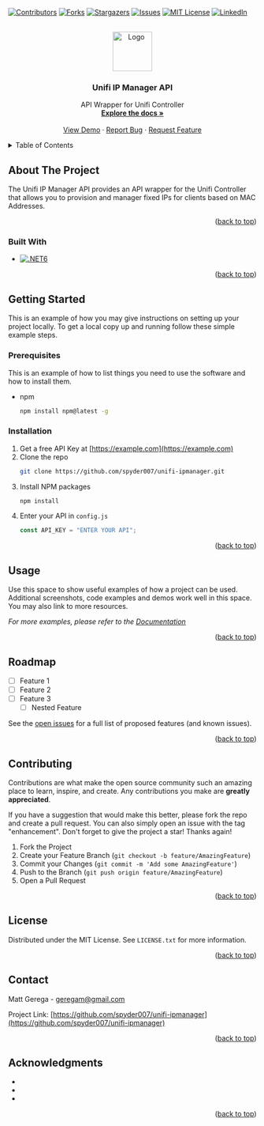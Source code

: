 <!-- Improved compatibility of back to top link: See: https://github.com/othneildrew/Best-README-Template/pull/73 -->

<a name="readme-top"></a>

<!--
*** Thanks for checking out the Best-README-Template. If you have a suggestion
*** that would make this better, please fork the repo and create a pull request
*** or simply open an issue with the tag "enhancement".
*** Don't forget to give the project a star!
*** Thanks again! Now go create something AMAZING! :D
-->

<!-- PROJECT SHIELDS -->
<!--
*** I'm using markdown "reference style" links for readability.
*** Reference links are enclosed in brackets [ ] instead of parentheses ( ).
*** See the bottom of this document for the declaration of the reference variables
*** for contributors-url, forks-url, etc. This is an optional, concise syntax you may use.
*** https://www.markdownguide.org/basic-syntax/#reference-style-links
-->

[![Contributors][contributors-shield]][contributors-url]
[![Forks][forks-shield]][forks-url]
[![Stargazers][stars-shield]][stars-url]
[![Issues][issues-shield]][issues-url]
[![MIT License][license-shield]][license-url]
[![LinkedIn][linkedin-shield]][linkedin-url]

<!-- PROJECT LOGO -->
<br />
<div align="center">
  <a href="https://github.com/spyder007/unifi-ipmanager">
    <img src="images/logo.png" alt="Logo" width="80" height="80">
  </a>

<h3 align="center">Unifi IP Manager API</h3>

  <p align="center">
    API Wrapper for Unifi Controller
    <br />
    <a href="https://github.com/spyder007/unifi-ipmanager"><strong>Explore the docs »</strong></a>
    <br />
    <br />
    <a href="https://github.com/spyder007/unifi-ipmanager">View Demo</a>
    ·
    <a href="https://github.com/spyder007/unifi-ipmanager/issues">Report Bug</a>
    ·
    <a href="https://github.com/spyder007/unifi-ipmanager/issues">Request Feature</a>
  </p>
</div>

<!-- TABLE OF CONTENTS -->
<details>
  <summary>Table of Contents</summary>
  <ol>
    <li>
      <a href="#about-the-project">About The Project</a>
      <ul>
        <li><a href="#built-with">Built With</a></li>
      </ul>
    </li>
    <li>
      <a href="#getting-started">Getting Started</a>
      <ul>
        <li><a href="#prerequisites">Prerequisites</a></li>
        <li><a href="#installation">Installation</a></li>
      </ul>
    </li>
    <li><a href="#usage">Usage</a></li>
    <li><a href="#roadmap">Roadmap</a></li>
    <li><a href="#contributing">Contributing</a></li>
    <li><a href="#license">License</a></li>
    <li><a href="#contact">Contact</a></li>
    <li><a href="#acknowledgments">Acknowledgments</a></li>
  </ol>
</details>

<!-- ABOUT THE PROJECT -->

## About The Project

The Unifi IP Manager API provides an API wrapper for the Unifi Controller that allows you to provision and manager fixed IPs for clients based on MAC Addresses.

<p align="right">(<a href="#readme-top">back to top</a>)</p>

### Built With

- [![.NET6][Net6]][Net6-url]

<p align="right">(<a href="#readme-top">back to top</a>)</p>

<!-- GETTING STARTED -->

## Getting Started

This is an example of how you may give instructions on setting up your project locally.
To get a local copy up and running follow these simple example steps.

### Prerequisites

This is an example of how to list things you need to use the software and how to install them.

- npm
  ```sh
  npm install npm@latest -g
  ```

### Installation

1. Get a free API Key at [https://example.com](https://example.com)
2. Clone the repo
   ```sh
   git clone https://github.com/spyder007/unifi-ipmanager.git
   ```
3. Install NPM packages
   ```sh
   npm install
   ```
4. Enter your API in `config.js`
   ```js
   const API_KEY = "ENTER YOUR API";
   ```

<p align="right">(<a href="#readme-top">back to top</a>)</p>

<!-- USAGE EXAMPLES -->

## Usage

Use this space to show useful examples of how a project can be used. Additional screenshots, code examples and demos work well in this space. You may also link to more resources.

_For more examples, please refer to the [Documentation](https://example.com)_

<p align="right">(<a href="#readme-top">back to top</a>)</p>

<!-- ROADMAP -->

## Roadmap

- [ ] Feature 1
- [ ] Feature 2
- [ ] Feature 3
  - [ ] Nested Feature

See the [open issues](https://github.com/spyder007/unifi-ipmanager/issues) for a full list of proposed features (and known issues).

<p align="right">(<a href="#readme-top">back to top</a>)</p>

<!-- CONTRIBUTING -->

## Contributing

Contributions are what make the open source community such an amazing place to learn, inspire, and create. Any contributions you make are **greatly appreciated**.

If you have a suggestion that would make this better, please fork the repo and create a pull request. You can also simply open an issue with the tag "enhancement".
Don't forget to give the project a star! Thanks again!

1. Fork the Project
2. Create your Feature Branch (`git checkout -b feature/AmazingFeature`)
3. Commit your Changes (`git commit -m 'Add some AmazingFeature'`)
4. Push to the Branch (`git push origin feature/AmazingFeature`)
5. Open a Pull Request

<p align="right">(<a href="#readme-top">back to top</a>)</p>

<!-- LICENSE -->

## License

Distributed under the MIT License. See `LICENSE.txt` for more information.

<p align="right">(<a href="#readme-top">back to top</a>)</p>

<!-- CONTACT -->

## Contact

Matt Gerega - geregam@gmail.com

Project Link: [https://github.com/spyder007/unifi-ipmanager](https://github.com/spyder007/unifi-ipmanager)

<p align="right">(<a href="#readme-top">back to top</a>)</p>

<!-- ACKNOWLEDGMENTS -->

## Acknowledgments

- []()
- []()
- []()

<p align="right">(<a href="#readme-top">back to top</a>)</p>

<!-- MARKDOWN LINKS & IMAGES -->
<!-- https://www.markdownguide.org/basic-syntax/#reference-style-links -->

[contributors-shield]: https://img.shields.io/github/contributors/spyder007/unifi-ipmanager.svg?style=for-the-badge
[contributors-url]: https://github.com/spyder007/unifi-ipmanager/graphs/contributors
[forks-shield]: https://img.shields.io/github/forks/spyder007/unifi-ipmanager.svg?style=for-the-badge
[forks-url]: https://github.com/spyder007/unifi-ipmanager/network/members
[stars-shield]: https://img.shields.io/github/stars/spyder007/unifi-ipmanager.svg?style=for-the-badge
[stars-url]: https://github.com/spyder007/unifi-ipmanager/stargazers
[issues-shield]: https://img.shields.io/github/issues/spyder007/unifi-ipmanager.svg?style=for-the-badge
[issues-url]: https://github.com/spyder007/unifi-ipmanager/issues
[license-shield]: https://img.shields.io/github/license/spyder007/unifi-ipmanager.svg?style=for-the-badge
[license-url]: https://github.com/spyder007/unifi-ipmanager/blob/master/LICENSE.txt
[linkedin-shield]: https://img.shields.io/badge/-LinkedIn-black.svg?style=for-the-badge&logo=linkedin&colorB=555
[linkedin-url]: https://linkedin.com/in/geregam
[Net6-url]: https://learn.microsoft.com/en-us/dotnet/core/whats-new/dotnet-6
[Net6]: https://img.shields.io/badge/.net6-512BD4?style=for-the-badge&logo=.NET&logoColor=white
